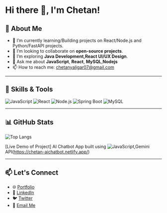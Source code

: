 # Hi there 👋, I'm Chetan!



## 🚀 About Me
- 🌱 I’m currently learning/Building projects on React/Node.js and Python/FastAPI projects.
- 👯 I’m looking to collaborate on **open-source projects**.
- 🤔 I’m exploring **Java Development,React UI/UX Design**.
- 💬 Ask me about **JavaScript**, **React**, **MySQL**,**Nodejs**
- 📫 How to reach me: chetanyaligar07@gmail.com

---

## 🌟 Skills & Tools
![JavaScript](https://img.shields.io/badge/-JavaScript-F7DF1E?logo=javascript&logoColor=black)
![React](https://img.shields.io/badge/-React-61DAFB?logo=react&logoColor=white)
![Node.js](https://img.shields.io/badge/-Node.js-339933?logo=node.js&logoColor=white)
![Spring Boot](https://img.shields.io/badge/-Spring%20Boot-6DB33F?logo=spring&logoColor=white)
![MySQL](https://img.shields.io/badge/-MySQL-4479A1?logo=mysql&logoColor=white)

---

## 📊 GitHub Stats


![Top Langs](https://github-readme-stats.vercel.app/api/top-langs/?username=Yaligarchetan&layout=compact&theme=radical)


[Live Demo of Project] AI Chatbot App built using ![JavaScript](https://img.shields.io/badge/-JavaScript-F7DF1E?logo=javascript&logoColor=black),Gemini API(https://chetan-aichatbot.netlify.app/)

---

## 📫 Let's Connect
- 🌐 [Portfolio](https://yaligarchetan.github.io/Portfolio/)
- 💼 [LinkedIn](https://www.linkedin.com/in/chetan-yaligar-32009526a/)
- 🐦 [Twitter](https://x.com/YaligarChetan?t=_4REzQczCqyw86ZKku7nYQ&s=09)
- 📧 [Email Me](chetanyaligar07@gmail.com)
